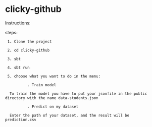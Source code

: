 # clicky-github

Instructions:

steps:

     1. Clone the project 
     
     2. cd clicky-github
     
     3. sbt
     
     4. sbt run 
     
     5. choose what you want to do in the menu: 
     
              . Train model
              
      To train the model you have to put your jsonfile in the public directory with the name data-students.json
      
              . Predict on my dataset
              
      Enter the path of your dataset, and the result will be prediction.csv
          
